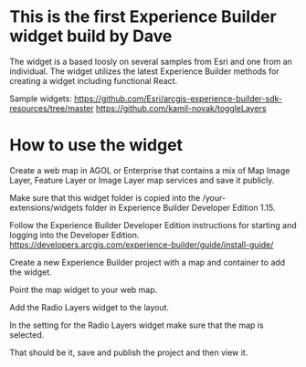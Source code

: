 # This is the first Experience Builder widget build by Dave

The widget is a based loosly on several samples from Esri and one from an individual. The widget utilizes the latest Experience Builder methods for creating a widget including functional React.

Sample widgets:
https://github.com/Esri/arcgis-experience-builder-sdk-resources/tree/master
https://github.com/kamil-novak/toggleLayers

# How to use the widget

Create a web map in AGOL or Enterprise that contains a mix of Map Image Layer, Feature Layer or Image Layer map services and save it publicly.

Make sure that this widget folder is copied into the /your-extensions/widgets folder in Experience Builder Developer Edition 1.15.

Follow the Experience Builder Developer Edition instructions for starting and logging into the Developer Edition.
https://developers.arcgis.com/experience-builder/guide/install-guide/

Create a new Experience Builder project with a map and container to add the widget.

Point the map widget to your web map.

Add the Radio Layers widget to the layout.

In the setting for the Radio Layers widget make sure that the map is selected.

That should be it, save and publish the project and then view it.
